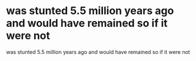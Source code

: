 # was stunted 5.5 million years ago and would have remained so if it were not

was stunted 5.5 million years ago and would have remained so if it were not